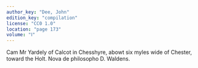 ```yaml
---
author_key: "Dee, John"
edition_key: "compilation"
license: "CC0 1.0"
location: "page 173"
volume: "Ⅰ"
---
```

Cam Mr Yardely of Calcot in Chesshyre, abowt six myles wide of Chester, toward
the Holt. Nova de philosopho D. Waldens.
